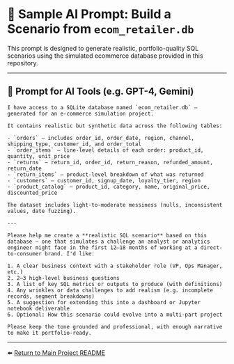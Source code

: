 # 🤖 Sample AI Prompt: Build a Scenario from `ecom_retailer.db`

This prompt is designed to generate realistic, portfolio-quality SQL scenarios using the simulated ecommerce database provided in this repository.

---

## 📄 Prompt for AI Tools (e.g. GPT-4, Gemini)

```text
I have access to a SQLite database named `ecom_retailer.db` — generated for an e-commerce simulation project.

It contains realistic but synthetic data across the following tables:

- `orders` — includes order_id, order_date, region, channel, shipping_type, customer_id, and order_total
- `order_items` — line-level details of each order: product_id, quantity, unit_price
- `returns` — return_id, order_id, return_reason, refunded_amount, return_date
- `return_items` — product-level breakdown of what was returned
- `customers` — customer_id, signup_date, loyalty_tier, region
- `product_catalog` — product_id, category, name, original_price, discounted_price

The dataset includes light-to-moderate messiness (nulls, inconsistent values, date fuzzing).

---

Please help me create a **realistic SQL scenario** based on this database — one that simulates a challenge an analyst or analytics engineer might face in the first 12–18 months of working at a direct-to-consumer brand. I'd like:

1. A clear business context with a stakeholder role (VP, Ops Manager, etc.)
2. 2–3 high-level business questions
3. A list of key SQL metrics or outputs to produce (with definitions)
4. Any wrinkles or data challenges to add realism (e.g. incomplete records, segment breakdowns)
5. A suggestion for extending this into a dashboard or Jupyter notebook deliverable
6. Optional: How this scenario could evolve into a multi-part project

Please keep the tone grounded and professional, with enough narrative to make it portfolio-ready.
```

---

⬅️ [Return to Main Project README](README.md)